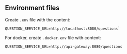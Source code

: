 ## Environment files
Create `.env` file with the content:
```
QUESTION_SERVICE_URL=http://localhost:8080/questions`
```
For docker, create `.docker.env` file with content:
```
QUESTION_SERVICE_URL=http://api-gateway:8080/questions
```

[//]: # (TODO: Complete this readme)